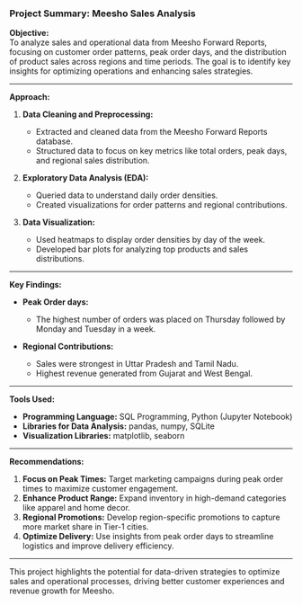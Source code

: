 ### Project Summary: Meesho Sales Analysis

**Objective:**  
To analyze sales and operational data from Meesho Forward Reports, focusing on customer order patterns, peak order days, and the distribution of product sales across regions and time periods. The goal is to identify key insights for optimizing operations and enhancing sales strategies.

---

**Approach:**  
1. **Data Cleaning and Preprocessing:**  
   - Extracted and cleaned data from the Meesho Forward Reports database.  
   - Structured data to focus on key metrics like total orders, peak days, and regional sales distribution.

2. **Exploratory Data Analysis (EDA):**  
   - Queried data to understand daily order densities.  
   - Created visualizations for order patterns and regional contributions.

3. **Data Visualization:**  
   - Used heatmaps to display order densities by day of the week.  
   - Developed bar plots for analyzing top products and sales distributions.

---

**Key Findings:**  
- **Peak Order days:**  
  - The highest number of orders was placed on Thursday followed by Monday and Tuesday in a week.  


- **Regional Contributions:**  
  - Sales were strongest in Uttar Pradesh and Tamil Nadu.
  - Highest revenue generated from Gujarat and West Bengal. 

---

**Tools Used:**  
- **Programming Language:** SQL Programming, Python (Jupyter Notebook)  
- **Libraries for Data Analysis:** pandas, numpy, SQLite  
- **Visualization Libraries:** matplotlib, seaborn  

---

**Recommendations:**  
1. **Focus on Peak Times:** Target marketing campaigns during peak order times to maximize customer engagement.  
2. **Enhance Product Range:** Expand inventory in high-demand categories like apparel and home decor.  
3. **Regional Promotions:** Develop region-specific promotions to capture more market share in Tier-1 cities.  
4. **Optimize Delivery:** Use insights from peak order days to streamline logistics and improve delivery efficiency.

---

This project highlights the potential for data-driven strategies to optimize sales and operational processes, driving better customer experiences and revenue growth for Meesho.

